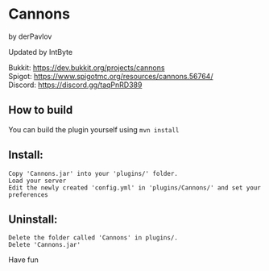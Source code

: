 Cannons
=======

by derPavlov

Updated by IntByte

Bukkit: https://dev.bukkit.org/projects/cannons  
Spigot: https://www.spigotmc.org/resources/cannons.56764/  
Discord: https://discord.gg/taqPnRD389



How to build
---------------------
You can build the plugin yourself using `mvn install`


Install:
---------------

    Copy 'Cannons.jar' into your 'plugins/' folder.
    Load your server
    Edit the newly created 'config.yml' in 'plugins/Cannons/' and set your preferences


Uninstall:
-----------------

    Delete the folder called 'Cannons' in plugins/.
    Delete 'Cannons.jar'

Have fun

